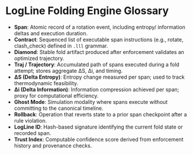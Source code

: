 # LogLine Folding Engine Glossary

- **Span**: Atomic record of a rotation event, including entropy/ information deltas and execution duration.
- **Contract**: Sequenced list of executable span instructions (e.g., rotate, clash_check) defined in `.lll` grammar.
- **Diamond**: Stable fold artifact produced after enforcement validates an optimized trajectory.
- **Traj / Trajectory**: Accumulated path of spans executed during a fold attempt; stores aggregate ΔS, Δi, and timing.
- **ΔS (Delta Entropy)**: Entropy change measured per span; used to track thermodynamic feasibility.
- **Δi (Delta Information)**: Information compression achieved per span; proxy for computational efficiency.
- **Ghost Mode**: Simulation modality where spans execute without committing to the canonical timeline.
- **Rollback**: Operation that reverts state to a prior span checkpoint after a rule violation.
- **LogLine ID**: Hash-based signature identifying the current fold state or recorded span.
- **Trust Index**: Computable confidence score derived from enforcement history and provenance checks.
